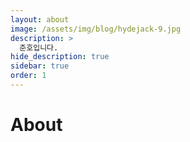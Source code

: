 ```yaml
---
layout: about
image: /assets/img/blog/hydejack-9.jpg
description: >
  준호입니다.
hide_description: true
sidebar: true
order: 1
---
```


# About




<!--author-->
